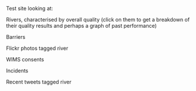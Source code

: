 Test site looking at:

Rivers, characterised by overall quality
(click on them to get a breakdown of their quality results and perhaps a graph of past performance)

Barriers

Flickr photos tagged river

WIMS consents

Incidents

Recent tweets tagged river


